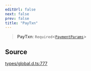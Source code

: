```yaml
---
editUrl: false
next: false
prev: false
title: "PayTxn"
---
```


> **PayTxn**: `Required`\<[`PaymentParams`](../interfaces/PaymentParams.md)\>

## Source

[types/global.d.ts:777](https://github.com/algorandfoundation/tealscript/blob/e015f8b0/types/global.d.ts#L777)
